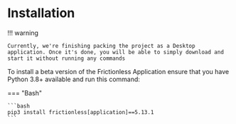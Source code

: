 # Installation

!!! warning

    Currently, we're finishing packing the project as a Desktop application. Once it's done, you will be able to simply download and start it without running any commands


To install a beta version of the Frictionless Application ensure that you have Python 3.8+ available and run this command:

=== "Bash"

    ```bash
    pip3 install frictionless[application]==5.13.1
    ```

